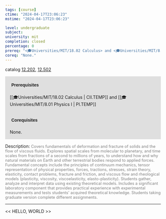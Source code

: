 ```yaml
---
tags: [course]
ctime: "2024-04-17T23:06:23"
mstime: "2024-04-17T23:06:23"

level: undergraduate
subject: 
university: mit
completion: closed
percentage: 0
prereq: "<🎓Universities/MIT/18.02 Calculus> and <🎓Universities/MIT/8.01 Physics I>"
coreq: "None."
---
```


catalog [12.202](http://student.mit.edu/catalog/m12a.html#12.202), [12.502](http://student.mit.edu/catalog/m12b.html#12.502)

<span style="display: block; padding: 15px; background-color: rgb(100, 100, 100, 0.2);"><font id="m_prereq748_0" style="display: block; font-family: Arial, sans-serif; font-weight: bold; padding: 5px">Prerequisites</font><br><span id="prereq748_0">[[🎓Universities/MIT/18.02 Calculus | CII.TEMP]] and [[🎓Universities/MIT/8.01 Physics I | PI.TEMP]]</span></span>
<span style="display: block; padding: 15px; background-color: rgb(100, 100, 100, 0.2);"><font id="m_coreq748_0" style="display: block; font-family: Arial, sans-serif; font-weight: bold; padding: 5px">Corequisites</font><br><span id="coreq748_0">None.</span></span>

<font style="">Description:</font>
<font style="color: grey; font-size: 0.8rem;">Covers fundamentals of deformation and fracture of solids and the flow of viscous fluids. Explores spatial scales from molecular to planetary, and time scales from fractions of a second to millions of years, to understand how and why natural materials on Earth and other terrestrial bodies respond to applied forces. Fundamental concepts include the principles of continuum mechanics, tensor representation of physical properties, forces, tractions, stresses, strain theory, elasticity, contact problems, fracture and friction, and viscous flow and rheological models (plasticity, viscosity, viscoelasticity, elasto-plasticity). Students gather, analyze and interpret data using existing theoretical models. Includes a significant laboratory component that provides practical experience with experimental measurements and tests students' acquired theoretical knowledge. Students taking graduate version complete different assignments.</font>



---

<< HELLO, WORLD >>
